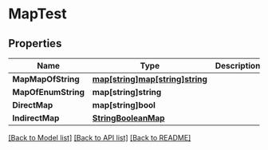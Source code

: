 # MapTest

## Properties
Name | Type | Description | Notes
------------ | ------------- | ------------- | -------------
**MapMapOfString** | [**map[string]map[string]string**](map.md) |  | [optional] 
**MapOfEnumString** | **map[string]string** |  | [optional] 
**DirectMap** | **map[string]bool** |  | [optional] 
**IndirectMap** | [**StringBooleanMap**](StringBooleanMap.md) |  | [optional] 

[[Back to Model list]](../README.md#documentation-for-models) [[Back to API list]](../README.md#documentation-for-api-endpoints) [[Back to README]](../README.md)


